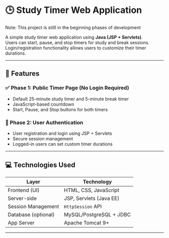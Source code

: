 # 🕒 Study Timer Web Application

Note: This project is stilll in the beginning phases of development 

A simple study timer web application using **Java (JSP + Servlets)**.  
Users can start, pause, and stop timers for study and break sessions.  
Login/registration functionality allows users to customize their timer durations.

---

## 📌 Features

### ✅ Phase 1: Public Timer Page (No Login Required)
- Default 25-minute study timer and 5-minute break timer
- JavaScript-based countdown
- Start, Pause, and Stop buttons for both timers

### 🔐 Phase 2: User Authentication
- User registration and login using JSP + Servlets
- Secure session management
- Logged-in users can set custom timer durations

---

## 💻 Technologies Used

| Layer               | Technology              |
|---------------------|--------------------------|
| Frontend (UI)       | HTML, CSS, JavaScript    |
| Server-side         | JSP, Servlets (Java EE)  |
| Session Management  | `HttpSession` API        |
| Database (optional) | MySQL/PostgreSQL + JDBC  |
| App Server          | Apache Tomcat 9+         |

---
